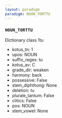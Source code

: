 ```yaml
---
layout: paradigm
paradigm: NOUN_TORTTU
---
```

### ` NOUN_TORTTU `

Dictionary class 1tu
* kotus_tn: 1
* upos: NOUN
* suffix_regex: tu
* kotus_av: C
* grade_dir: weaken
* harmony: back
* possessive: False
* stem_diphthong: None
* deletion: tu
* plurale_tantum: False
* clitics: False
* pos: NOUN
* stem_vowel: None
